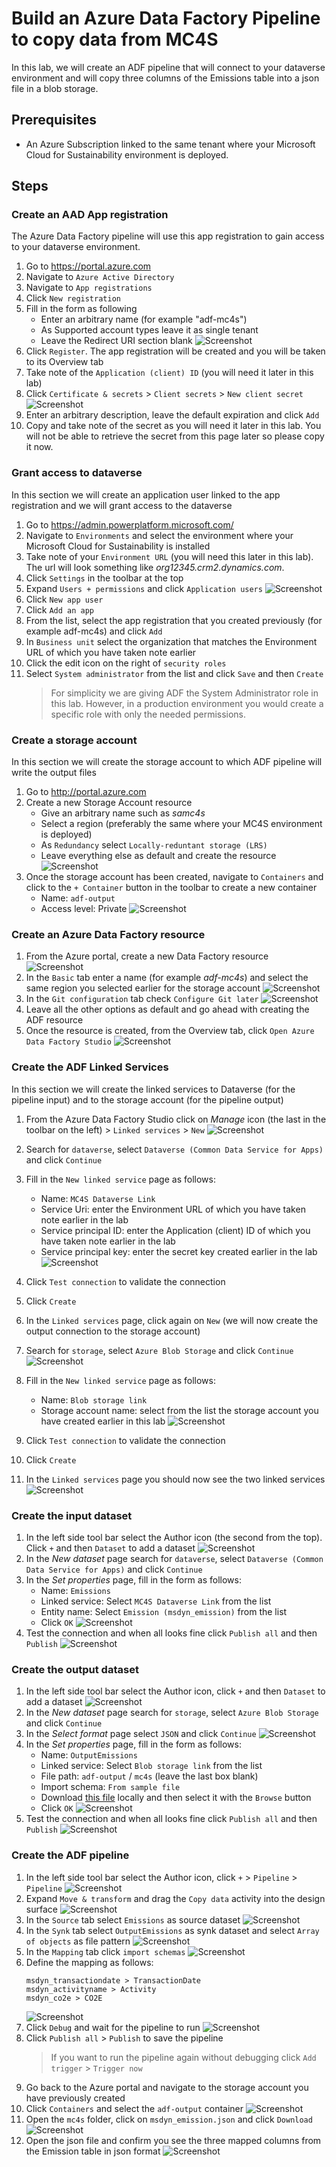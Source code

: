 # Build an Azure Data Factory Pipeline to copy data from MC4S
In this lab, we will create an ADF pipeline that will connect to your dataverse environment and will copy three columns of the Emissions table into a json file in a blob storage.

## Prerequisites
- An Azure Subscription linked to the same tenant where your Microsoft Cloud for Sustainability environment is deployed.

## Steps
### Create an AAD App registration
The Azure Data Factory pipeline will use this app registration to gain access to your dataverse environment.
1. Go to https://portal.azure.com
1. Navigate to `Azure Active Directory`
1. Navigate to `App registrations`
1. Click `New registration`
1. Fill in the form as following
    - Enter an arbitrary name (for example "adf-mc4s")
    - As Supported account types leave it as single tenant
    - Leave the Redirect URI section blank
    ![Screenshot](/assets/ADF-AppRegistration1.png)
1. Click `Register`. The app registration will be created and you will be taken to its Overview tab
1. Take note of the `Application (client) ID` (you will need it later in this lab)
1. Click `Certificate & secrets` > `Client secrets` > `New client secret`
    ![Screenshot](/assets/ADF-AppRegistration2.png)
1. Enter an arbitrary description, leave the default expiration and click `Add`
1. Copy and take note of the secret as you will need it later in this lab. You will not be able to retrieve the secret from this page later so please copy it now.

### Grant access to dataverse
In this section we will create an application user linked to the app registration and we will grant access to the dataverse

1. Go to https://admin.powerplatform.microsoft.com/
1. Navigate to `Environments` and select the environment where your Microsoft Cloud for Sustainability is installed
1. Take note of your `Environment URL` (you will need this later in this lab). The url will look something like _org12345.crm2.dynamics.com_.
1. Click `Settings` in the toolbar at the top
1. Expand `Users + permissions` and click `Application users`
    ![Screenshot](/assets/ADF-AppUser1.png)
1. Click `New app user`
1. Click `Add an app`
1. From the list, select the app registration that you created previously (for example adf-mc4s) and click `Add`
1. In `Business unit` select the organization that matches the Environment URL of which you have taken note earlier
1. Click the edit icon on the right of `security roles`
1. Select `System administrator` from the list and click `Save` and then `Create`
    > For simplicity we are giving ADF the System Administrator role in this lab. However, in a production environment you would create a specific role with only the needed permissions.

### Create a storage account
In this section we will create the storage account to which ADF pipeline will write the output files
1. Go to http://portal.azure.com
1. Create a new Storage Account resource
    - Give an arbitrary name such as _samc4s_
    - Select a region (preferably the same where your MC4S environment is deployed)
    - As `Redundancy` select `Locally-reduntant storage (LRS)`
    - Leave everything else as default and create the resource
    ![Screenshot](/assets/ADF-Storage.png)
1. Once the storage account has been created, navigate to `Containers` and click to the `+ Container` button in the toolbar to create a new container
    - Name: `adf-output`
    - Access level: Private
    ![Screenshot](/assets/ADF-Storage-container.png)

### Create an Azure Data Factory resource
1. From the Azure portal, create a new Data Factory resource
    ![Screenshot](/assets/ADF-df1.png)
1. In the `Basic` tab enter a name (for example _adf-mc4s_) and select the same region you selected earlier for the storage account
    ![Screenshot](/assets/ADF-df2.png)
1. In the `Git configuration` tab check `Configure Git later`
    ![Screenshot](/assets/ADF-df3.png)
1. Leave all the other options as default and go ahead with creating the ADF resource
1. Once the resource is created, from the Overview tab, click `Open Azure Data Factory Studio`
    ![Screenshot](/assets/ADF-df4.png)

### Create the ADF Linked Services
In this section we will create the linked services to Dataverse (for the pipeline input) and to the storage account (for the pipeline output)
1. From the Azure Data Factory Studio click on _Manage_ icon (the last in the toolbar on the left) > `Linked services` > `New`
    ![Screenshot](/assets/ADF-LinkedService1.png)
1. Search for `dataverse`, select `Dataverse (Common Data Service for Apps)` and click `Continue`
1. Fill in the `New linked service` page as follows:
    - Name: `MC4S Dataverse Link`
    - Service Uri: enter the Environment URL of which you have taken note earlier in the lab
    - Service principal ID: enter the Application (client) ID of which you have taken note earlier in the lab
    - Service principal key: enter the secret key created earlier in the lab
    ![Screenshot](/assets/ADF-LinkedService2.png)
1. Click `Test connection` to validate the connection
1. Click `Create`
1. In the `Linked services` page, click again on `New` (we will now create the output connection to the storage account)
1. Search for `storage`, select `Azure Blob Storage` and click `Continue`
    ![Screenshot](/assets/ADF-LinkedService3.png)

1. Fill in the `New linked service` page as follows:
    - Name: `Blob storage link`
    - Storage account name: select from the list the storage account you have created earlier in this lab
    ![Screenshot](/assets/ADF-LinkedService4.png)
1. Click `Test connection` to validate the connection
1. Click `Create`
1. In the `Linked services` page you should now see the two linked services
    ![Screenshot](/assets/ADF-LinkedService5.png)

### Create the input dataset
1. In the left side tool bar select the Author icon (the second from the top). Click `+` and then `Dataset` to add a dataset
    ![Screenshot](/assets/ADF-Dataset1.png)
1. In the _New dataset_ page search for `dataverse`, select `Dataverse (Common Data Service for Apps)` and click `Continue`
1. In the _Set properties_ page, fill in the form as follows:
    - Name: `Emissions`
    - Linked service: Select `MC4S Dataverse Link` from the list
    - Entity name: Select `Emission (msdyn_emission)` from the list
    - Click `OK`
    ![Screenshot](/assets/ADF-Dataset2.png)
1. Test the connection and when all looks fine click `Publish all` and then `Publish`
    ![Screenshot](/assets/ADF-Dataset3.png)

### Create the output dataset
1. In the left side tool bar select the Author icon, click `+` and then `Dataset` to add a dataset
    ![Screenshot](/assets/ADF-Dataset1.png)
1. In the _New dataset_ page search for `storage`, select `Azure Blob Storage` and click `Continue`
1. In the _Select format_ page select `JSON` and click `Continue`
    ![Screenshot](/assets/ADF-Dataset4.png)    
1. In the _Set properties_ page, fill in the form as follows:
    - Name: `OutputEmissions`
    - Linked service: Select `Blob storage link` from the list
    - File path: `adf-output` / `mc4s` (leave the last box blank)
    - Import schema: `From sample file`
    - Download [this file](/assets/adf-sample-schema.json) locally and then select it with the `Browse` button
    - Click `OK`
    ![Screenshot](/assets/ADF-Dataset5.png)
1. Test the connection and when all looks fine click `Publish all` and then `Publish`
    ![Screenshot](/assets/ADF-Dataset6.png)

### Create the ADF pipeline
1. In the left side tool bar select the Author icon, click `+` > `Pipeline` > `Pipeline`
    ![Screenshot](/assets/ADF-Pipeline1.png)
1. Expand `Move & transform` and drag the `Copy data` activity into the design surface
    ![Screenshot](/assets/ADF-Pipeline2.png) 
1. In the `Source` tab select `Emissions` as source dataset
    ![Screenshot](/assets/ADF-Pipeline3.png) 
1. In the `Synk` tab select `OutputEmissions` as synk dataset and select `Array of objects` as file pattern
    ![Screenshot](/assets/ADF-Pipeline4.png) 
1. In the `Mapping` tab click `import schemas`
    ![Screenshot](/assets/ADF-Pipeline5.png)
1. Define the mapping as follows:
    ```
    msdyn_transactiondate > TransactionDate
    msdyn_activityname > Activity
    msdyn_co2e > CO2E
    ```
    ![Screenshot](/assets/ADF-Pipeline6.png)
1. Click `Debug` and wait for the pipeline to run
    ![Screenshot](/assets/ADF-Pipeline7.png)
1. Click `Publish all` > `Publish` to save the pipeline
    > If you want to run the pipeline again without debugging click `Add trigger` > `Trigger now`
1. Go back to the Azure portal and navigate to the storage account you have previously created
1. Click `Containers` and select the `adf-output` container
    ![Screenshot](/assets/ADF-Pipeline8.png)
1. Open the `mc4s` folder, click on `msdyn_emission.json` and click `Download`
    ![Screenshot](/assets/ADF-Pipeline9.png)
1. Open the json file and confirm you see the three mapped columns from the Emission table in json format
    ![Screenshot](/assets/ADF-Pipeline10.png)